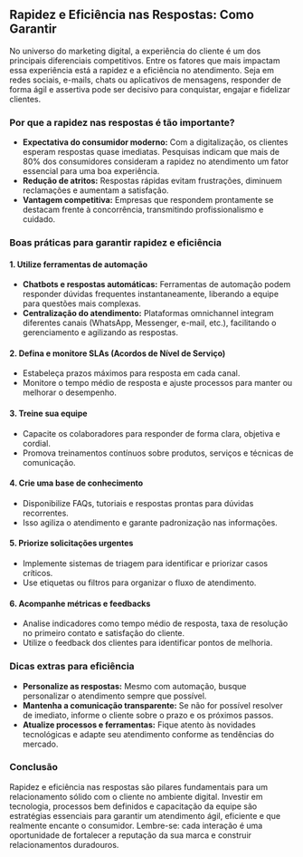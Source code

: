 
## Rapidez e Eficiência nas Respostas: Como Garantir

No universo do marketing digital, a experiência do cliente é um dos principais diferenciais competitivos. Entre os fatores que mais impactam essa experiência está a rapidez e a eficiência no atendimento. Seja em redes sociais, e-mails, chats ou aplicativos de mensagens, responder de forma ágil e assertiva pode ser decisivo para conquistar, engajar e fidelizar clientes.

### Por que a rapidez nas respostas é tão importante?

- **Expectativa do consumidor moderno:** Com a digitalização, os clientes esperam respostas quase imediatas. Pesquisas indicam que mais de 80% dos consumidores consideram a rapidez no atendimento um fator essencial para uma boa experiência.
- **Redução de atritos:** Respostas rápidas evitam frustrações, diminuem reclamações e aumentam a satisfação.
- **Vantagem competitiva:** Empresas que respondem prontamente se destacam frente à concorrência, transmitindo profissionalismo e cuidado.

### Boas práticas para garantir rapidez e eficiência

#### 1. **Utilize ferramentas de automação**
- **Chatbots e respostas automáticas:** Ferramentas de automação podem responder dúvidas frequentes instantaneamente, liberando a equipe para questões mais complexas.
- **Centralização do atendimento:** Plataformas omnichannel integram diferentes canais (WhatsApp, Messenger, e-mail, etc.), facilitando o gerenciamento e agilizando as respostas.

#### 2. **Defina e monitore SLAs (Acordos de Nível de Serviço)**
- Estabeleça prazos máximos para resposta em cada canal.
- Monitore o tempo médio de resposta e ajuste processos para manter ou melhorar o desempenho.

#### 3. **Treine sua equipe**
- Capacite os colaboradores para responder de forma clara, objetiva e cordial.
- Promova treinamentos contínuos sobre produtos, serviços e técnicas de comunicação.

#### 4. **Crie uma base de conhecimento**
- Disponibilize FAQs, tutoriais e respostas prontas para dúvidas recorrentes.
- Isso agiliza o atendimento e garante padronização nas informações.

#### 5. **Priorize solicitações urgentes**
- Implemente sistemas de triagem para identificar e priorizar casos críticos.
- Use etiquetas ou filtros para organizar o fluxo de atendimento.

#### 6. **Acompanhe métricas e feedbacks**
- Analise indicadores como tempo médio de resposta, taxa de resolução no primeiro contato e satisfação do cliente.
- Utilize o feedback dos clientes para identificar pontos de melhoria.

### Dicas extras para eficiência

- **Personalize as respostas:** Mesmo com automação, busque personalizar o atendimento sempre que possível.
- **Mantenha a comunicação transparente:** Se não for possível resolver de imediato, informe o cliente sobre o prazo e os próximos passos.
- **Atualize processos e ferramentas:** Fique atento às novidades tecnológicas e adapte seu atendimento conforme as tendências do mercado.

### Conclusão

Rapidez e eficiência nas respostas são pilares fundamentais para um relacionamento sólido com o cliente no ambiente digital. Investir em tecnologia, processos bem definidos e capacitação da equipe são estratégias essenciais para garantir um atendimento ágil, eficiente e que realmente encante o consumidor. Lembre-se: cada interação é uma oportunidade de fortalecer a reputação da sua marca e construir relacionamentos duradouros.
```
